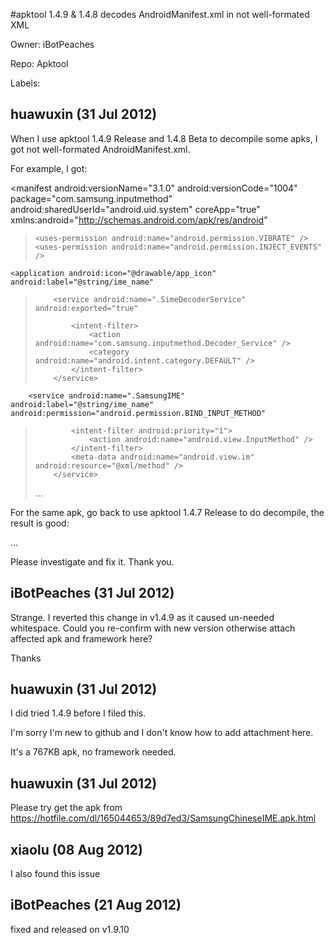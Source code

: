 #apktool 1.4.9 & 1.4.8 decodes AndroidManifest.xml in not well-formated XML

Owner: iBotPeaches

Repo: Apktool

Labels: 

## huawuxin (31 Jul 2012)

When I use apktool 1.4.9 Release and 1.4.8 Beta to decompile some apks, I got not well-formated AndroidManifest.xml.

For example, I got:
<?xml version="1.0" encoding="utf-8"?>

<manifest android:versionName="3.1.0" android:versionCode="1004" package="com.samsung.inputmethod" android:sharedUserId="android.uid.system" coreApp="true"
  xmlns:android="http://schemas.android.com/apk/res/android"

> ```
> <uses-permission android:name="android.permission.VIBRATE" />
> <uses-permission android:name="android.permission.INJECT_EVENTS" />
> ```

```
<application android:icon="@drawable/app_icon" android:label="@string/ime_name"
```

> ```
>     <service android:name=".SimeDecoderService" android:exported="true"
> 
>         <intent-filter>
>             <action android:name="com.samsung.inputmethod.Decoder_Service" />
>             <category android:name="android.intent.category.DEFAULT" />
>         </intent-filter>
>     </service>
> ```

```
    <service android:name=".SamsungIME" android:label="@string/ime_name" android:permission="android.permission.BIND_INPUT_METHOD"
```

> ```
>         <intent-filter android:priority="1">
>             <action android:name="android.view.InputMethod" />
>         </intent-filter>
>         <meta-data android:name="android.view.im" android:resource="@xml/method" />
>     </service>
> ```
> 
> ...

For the same apk, go back to use apktool 1.4.7 Release to do decompile, the result is good:
<?xml version="1.0" encoding="utf-8"?>
<manifest android:sharedUserId="android.uid.system" android:versionCode="1004" android:versionName="3.1.0" package="com.samsung.inputmethod" coreApp="true"
  xmlns:android="http://schemas.android.com/apk/res/android">
    <uses-permission android:name="android.permission.VIBRATE" />
    <uses-permission android:name="android.permission.INJECT_EVENTS" />
    <application android:label="@string/ime_name" android:icon="@drawable/app_icon">
        <service android:name=".SimeDecoderService" android:exported="true">
            <intent-filter>
                <action android:name="com.samsung.inputmethod.Decoder_Service" />
                <category android:name="android.intent.category.DEFAULT" />
            </intent-filter>
        </service>
...

Please investigate and fix it. Thank you.


## iBotPeaches (31 Jul 2012)

Strange. I reverted this change in v1.4.9 as it caused un-needed whitespace. Could you re-confirm with new version otherwise attach affected apk and framework here? 

Thanks 


## huawuxin (31 Jul 2012)

I did tried 1.4.9 before I filed this.

I'm sorry I'm new to github and I don't know how to add attachment here.

It's a 767KB apk, no framework needed.


## huawuxin (31 Jul 2012)

Please try get the apk from https://hotfile.com/dl/165044653/89d7ed3/SamsungChineseIME.apk.html


## xiaolu (08 Aug 2012)

I also found this issue


## iBotPeaches (21 Aug 2012)

fixed and released on v1.9.10


